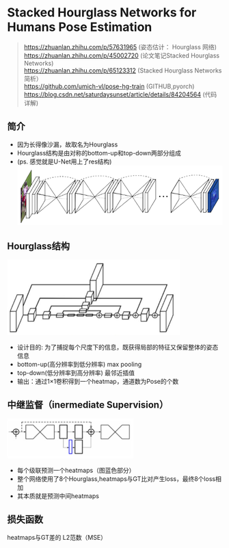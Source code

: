 # Stacked Hourglass Networks for Humans Pose Estimation

> https://zhuanlan.zhihu.com/p/57631965 (姿态估计： Hourglass 网络)  
> https://zhuanlan.zhihu.com/p/45002720 (论文笔记Stacked Hourglass Networks)  
> https://zhuanlan.zhihu.com/p/65123312 (Stacked Hourglass Networks简析）  
> https://github.com/umich-vl/pose-hg-train (GITHUB,pyorch)  
> https://blog.csdn.net/saturdaysunset/article/details/84204564 (代码详解)
## 简介
- 因为长得像沙漏，故取名为Hourglass 
- Hourglass结构是由对称的bottom-up和top-down两部分组成
- (ps. 感觉就是U-Net用上了res结构)
![Keypoint_Hourglass_Network](../picture/Keypoint/Hourglass_Network.png)
## Hourglass结构
![Keypoint_Hourglass_Module](../picture/Keypoint/Hourglass_Module.png)
- 设计目的: 为了捕捉每个尺度下的信息，既获得局部的特征又保留整体的姿态信息
- bottom-up(高分辨率到低分辨率) max pooling
- top-down(低分辨率到高分辨率) 最邻近插值
- 输出：通过1×1卷积得到一个heatmap，通道数为Pose的个数

## 中继监督（inermediate Supervision）
![Keypoint_Hourglass_Inermediate](../picture/Keypoint/Hourglass_InermediateSupervision.png)

- 每个级联预测一个heatmaps（图蓝色部分）
- 整个网络使用了8个Hourglass,heatmaps与GT比对产生loss，最终8个loss相加
- 其本质就是预测中间heatmaps

## 损失函数
heatmaps与GT差的 L2范数（MSE）
